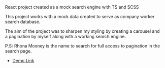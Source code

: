 React project created as a mock search engine with TS and SCSS

This project works with a mock data created to serve as company worker search database. 

The aim of the project was to sharpen my styling by creating a carousel and a pagination by myself along with a working search engine. 

P.S: Rhona Mooney is the name to search for full access to pagination in the search page.

 - [Demo Link](https://efdalyalcin.github.io/react_ts-search-user-app/)
